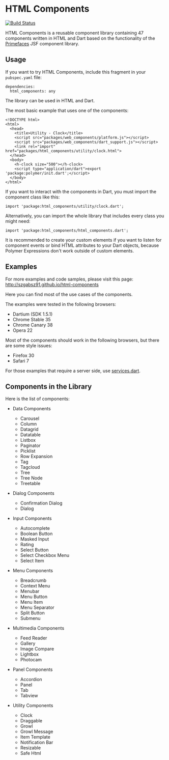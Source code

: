 # HTML Components

[![Build Status](https://drone.io/github.com/szgabsz91/html-components/status.png)](https://drone.io/github.com/szgabsz91/html-components/latest)

HTML Components is a reusable component library containing 47 components written in HTML and Dart based on the functionality of the [Primefaces](http://primefaces.org) JSF component library.

## Usage

If you want to try HTML Components, include this fragment in your `pubspec.yaml` file:

    dependencies:
      html_components: any

The library can be used in HTML and Dart.

The most basic example that uses one of the components:

    <!DOCTYPE html>
    <html>
      <head>
        <title>Utility - Clock</title>
        <script src="packages/web_components/platform.js"></script>
        <script src="packages/web_components/dart_support.js"></script>
        <link rel="import" href="packages/html_components/utility/clock.html">
      </head>
      <body>
        <h-clock size="500"></h-clock>
        <script type="application/dart">export 'package:polymer/init.dart';</script>
      </body>
    </html>

If you want to interact with the components in Dart, you must import the component class like this:

    import 'package:html_components/utility/clock.dart';

Alternatively, you can import the whole library that includes every class you might need:

    import 'package:html_components/html_components.dart';

It is recommended to create your custom elements if you want to listen for component events or bind HTML attributes to your Dart objects, because Polymer Expressions don't work outside of custom elements.

## Examples

For more examples and code samples, please visit this page: http://szgabsz91.github.io/html-components

Here you can find most of the use cases of the components.

The examples were tested in the following browsers:

* Dartium (SDK 1.5.1)
* Chrome Stable 35
* Chrome Canary 38
* Opera 22

Most of the components should work in the following browsers, but there are some style issues:

* Firefox 30
* Safari 7

For those examples that require a server side, use [services.dart](bin/services.dart).

## Components in the Library

Here is the list of components:

* Data Components
	* Carousel
	* Column
	* Datagrid
	* Datatable
	* Listbox
	* Paginator
	* Picklist
	* Row Expansion
	* Tag
	* Tagcloud
	* Tree
	* Tree Node
	* Treetable

* Dialog Components
	* Confirmation Dialog
	* Dialog

* Input Components
	* Autocomplete
	* Boolean Button
	* Masked Input
	* Rating
	* Select Button
	* Select Checkbox Menu
	* Select Item

* Menu Components
	* Breadcrumb
	* Context Menu
	* Menubar
	* Menu Button
	* Menu Item
	* Menu Separator
	* Split Button
	* Submenu

* Multimedia Components
	* Feed Reader
	* Gallery
	* Image Compare
	* Lightbox
	* Photocam

* Panel Components
	* Accordion
	* Panel
	* Tab
	* Tabview

* Utility Components
	* Clock
	* Draggable
	* Growl
	* Growl Message
	* Item Template
	* Notification Bar
	* Resizable
	* Safe Html
